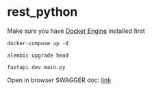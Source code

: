 # rest_python

Make sure you have [Docker Engine](https://docs.docker.com/engine/install/) installed first

```shell
docker-compose up -d
```

```shell
alembic upgrade head
```

```shell
fastapi dev main.py
```

Open in browser SWAGGER doc: [link](http://127.0.0.1:8000/docs#/)